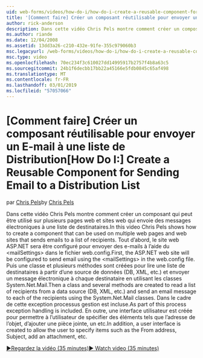 ```yaml
---
uid: web-forms/videos/how-do-i/how-do-i-create-a-reusable-component-for-sending-email-to-a-distribution-list
title: '[Comment faire] Créer un composant réutilisable pour envoyer un E-mail à une liste de Distribution | Microsoft Docs'
author: rick-anderson
description: Dans cette vidéo Chris Pels montre comment créer un composant qui peut être utilisé sur plusieurs pages web et sites web qui envoie des messages électroniques à une liste de destinataires. Brève...
ms.author: riande
ms.date: 12/04/2008
ms.assetid: 13dd3a26-c210-432e-91fe-355c979060b3
msc.legacyurl: /web-forms/videos/how-do-i/how-do-i-create-a-reusable-component-for-sending-email-to-a-distribution-list
msc.type: video
ms.openlocfilehash: 70ec234f3c610027dd14995917b2757f4b8a63c5
ms.sourcegitcommit: 24b1f6decbb17bb22a45166e5fdb0845c65af498
ms.translationtype: MT
ms.contentlocale: fr-FR
ms.lasthandoff: 03/01/2019
ms.locfileid: "57057066"
---
```

<a name="how-do-i-create-a-reusable-component-for-sending-email-to-a-distribution-list"></a><span data-ttu-id="b94b4-104">[Comment faire] Créer un composant réutilisable pour envoyer un E-mail à une liste de Distribution</span><span class="sxs-lookup"><span data-stu-id="b94b4-104">[How Do I:] Create a Reusable Component for Sending Email to a Distribution List</span></span>
====================
<span data-ttu-id="b94b4-105">par [Chris Pels](https://twitter.com/chrispels)</span><span class="sxs-lookup"><span data-stu-id="b94b4-105">by [Chris Pels](https://twitter.com/chrispels)</span></span>

<span data-ttu-id="b94b4-106">Dans cette vidéo Chris Pels montre comment créer un composant qui peut être utilisé sur plusieurs pages web et sites web qui envoie des messages électroniques à une liste de destinataires.</span><span class="sxs-lookup"><span data-stu-id="b94b4-106">In this video Chris Pels shows how to create a component that can be used on multiple web pages and web sites that sends emails to a list of recipients.</span></span> <span data-ttu-id="b94b4-107">Tout d’abord, le site web ASP.NET sera être configuré pour envoyer des e-mails à l’aide du &lt;mailSettings&gt; dans le fichier web.config.</span><span class="sxs-lookup"><span data-stu-id="b94b4-107">First, the ASP.NET web site will be configured to send email using the &lt;mailSettings&gt; in the web.config file.</span></span> <span data-ttu-id="b94b4-108">Puis une classe et plusieurs méthodes sont créées pour lire une liste de destinataires à partir d’une source de données (DB, XML, etc.) et envoyer un message électronique à chaque destinataire en utilisant les classes System.Net.Mail.</span><span class="sxs-lookup"><span data-stu-id="b94b4-108">Then a class and several methods are created to read a list of recipients from a data source (DB, XML, etc.) and send an email message to each of the recipients using the System.Net.Mail classes.</span></span> <span data-ttu-id="b94b4-109">Dans le cadre de cette exception processus gestion est incluse.</span><span class="sxs-lookup"><span data-stu-id="b94b4-109">As part of this process exception handling is included.</span></span> <span data-ttu-id="b94b4-110">En outre, une interface utilisateur est créée pour permettre à l’utilisateur de spécifier des éléments tels que l’adresse de l’objet, d’ajouter une pièce jointe, un etc.</span><span class="sxs-lookup"><span data-stu-id="b94b4-110">In addition, a user interface is created to allow the user to specify items such as the From address, Subject, add an attachment, etc.</span></span>

[<span data-ttu-id="b94b4-111">&#9654;Regardez la vidéo (35 minutes)</span><span class="sxs-lookup"><span data-stu-id="b94b4-111">&#9654; Watch video (35 minutes)</span></span>](https://channel9.msdn.com/Blogs/ASP-NET-Site-Videos/how-do-i-create-a-reusable-component-for-sending-email-to-a-distribution-list)
